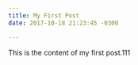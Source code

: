 ```yaml
---
title: My First Post
date: 2017-10-18 21:23:45 -0300

---
```

This is the content of my first post.111